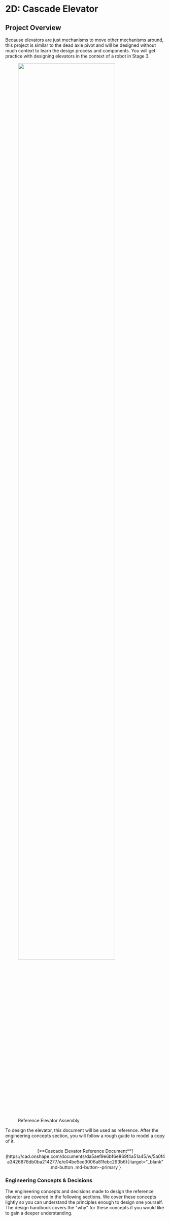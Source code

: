 # 2D: Cascade Elevator

## Project Overview

Because elevators are just mechanisms to move other mechanisms around, this project is similar to the dead axle pivot and will be designed without much context to learn the design process and components. You will get practice with designing elevators in the context of a robot in Stage 3.

<figure markdown="span">
    <img src="/img/learning-course/stage2-elevator/elevatorTopLevel.webp" style="width:85%" data-description="Reference Elevator Assembly">
    <figcaption>Reference Elevator Assembly</figcaption>
</figure>

To design the elevator, this document will be used as reference. After the engineering concepts section, you will follow a rough guide to model a copy of it.

<center>[**Cascade Elevator Reference Document**](https://cad.onshape.com/documents/da5aef9e6bf6e869f4a51a45/w/5a0f4a3426876db0ba214277/e/e04be5ee3006a81febc293b6){:target="_blank" .md-button .md-button--primary } </center>

### Engineering Concepts & Decisions

The engineering concepts and decisions made to design the reference elevator are covered in the following sections. We cover these concepts lightly so you can understand the principles enough to design one yourself. The design handbook covers the "why" for these concepts if you would like to gain a deeper understanding.

<br>